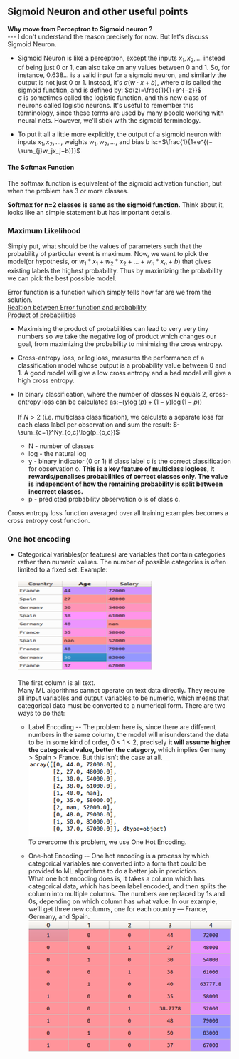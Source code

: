 ## Sigmoid Neuron and other useful points
**Why move from Perceptron to Sigmoid neuron ?**
<br/>--- I don't understand the reason precisely for now. But let's discuss Sigmoid Neuron.

 * Sigmoid Neuron is like a perceptron, except the inputs $x_1,x_2,…$ instead of being just 0 or 1, can also take on any values between 0 and 1. So, for instance, 0.638… is a valid input for a sigmoid neuron, and similarly the output is not just 0 or 1. Instead, it's $σ(w⋅x+b)$, where σ is called the sigmoid function, and is defined by:
                 $σ(z)=\frac{1}{1+e^{−z}}$
 <br/>σ is sometimes called the logistic function, and this new class of neurons called logistic neurons. It's useful to remember this terminology, since these terms are used by many people working with neural nets. However, we'll stick with the sigmoid terminology.

 * To put it all a little more explicitly, the output of a sigmoid neuron with inputs $x_1,x_2,…,$ weights $w_{1},w_{2},…,$ and bias b is:=$\frac{1}{1+e^{(−\sum_{j}w_jx_j−b)}}$

#### The Softmax Function
The softmax function is equivalent of the sigmoid activation function, but when the problem has 3 or more classes.

**Softmax for n=2 classes is same as the sigmoid function.** Think about it, looks like an simple statement but has important details.

### Maximum Likelihood
Simply put, what should be the values of parameters such that the probability of particular event is maximum.
Now, we want to pick the model(or hypothesis, or $w_1*x_1 + w_2*x_2 + ...+ w_n*x_n + b$) that gives existing labels the highest probability. Thus by maximizing the probability we can pick the best possible model.<br/>

Error function is a function which simply tells how far are we from the solution.
<br/>[Realtion between Error function and probability](https://www.youtube.com/watch?v=-xxrisIvD0E)<br/> [Product of probabilities](https://www.youtube.com/watch?time_continue=22&v=njq6bYrPqSU)
 * Maximising the product of probabilities can lead to very very tiny numbers so we take the negative log of product which changes our goal, from maximizing the probability to minimizing the cross entropy.

 * Cross-entropy loss, or log loss, measures the performance of a classification model whose output is a probability value between 0 and 1. A good model will give a low cross entropy and a bad model will give a high cross entropy.
 * In binary classification, where the number of classes N equals 2, cross-entropy loss can be calculated as:$-{(y\log(p) + (1 - y)\log(1 - p))}$<br/><br/>
 If $N>2$ (i.e. multiclass classification), we calculate a separate loss for each class label per observation and sum the result:
 $-\sum_{c=1}^Ny_{o,c}\log(p_{o,c})$
     * N - number of classes
     * log - the natural log
     * y - binary indicator (0 or 1) if class label c is the correct classification for observation o. **This is a key feature of multiclass logloss, it rewards/penalises probabilities of correct classes only. The value is independent of how the remaining probability is split between incorrect classes.**
     * p - predicted probability observation o is of class c.

Cross entropy loss function averaged over all training examples becomes a cross entropy cost function.




### One hot encoding
 * Categorical variables(or features) are variables that contain categories rather than numeric values. The number of possible categories is often limited to a fixed set. Example:<br/><br/>
 ![alt text](Images/cat_data.png)<br/><br/>
 The first column is all text.<br/> Many ML algorithms cannot operate on text data directly. They require all input variables and output variables to be numeric, which means that categorical data must be converted to a numerical form. There are two ways to do that:
   * Label Encoding -- The problem here is, since there are different numbers in the same column, the model will misunderstand the data to be in some kind of order, 0 < 1 < 2, precisely **it will assume higher the categorical value, better the category,** which implies Germany > Spain > France. But this isn’t the case at all. ![alt text](Images/lab_en.png "LabelEncoder class from the sklearn library")<br/>
    To overcome this problem, we use One Hot Encoding.

   * One-hot Encoding -- One hot encoding is a process by which categorical variables are converted into a form that could be provided to ML algorithms to do a better job in prediction.<br/>What one hot encoding does is, it takes a column which has categorical data, which has been label encoded, and then splits the column into multiple columns. The numbers are replaced by 1s and 0s, depending on which column has what value. In our example, we’ll get three new columns, one for each country — France, Germany, and Spain. ![alt text](Images/on_en.png)
